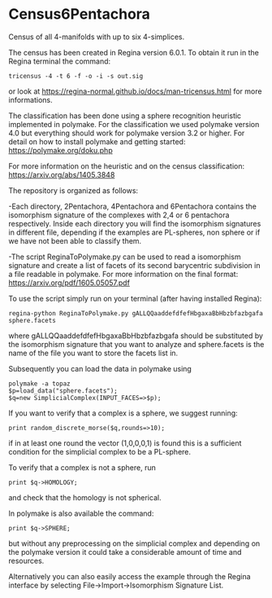 # Census6Pentachora
Census of all 4-manifolds with up to six 4-simplices.

The census has been created in Regina version 6.0.1.
To obtain it run in the Regina terminal the command:
```
tricensus -4 -t 6 -f -o -i -s out.sig
```
or look at https://regina-normal.github.io/docs/man-tricensus.html for more informations.

The classification has been done using a sphere recognition heuristic implemented in polymake.
For the classification we used polymake version 4.0 but everything should work for polymake version 3.2 or higher.
For detail on how to install polymake and getting started: https://polymake.org/doku.php

For more information on the heuristic and on the census classification: https://arxiv.org/abs/1405.3848

The repository is organized as follows:

-Each directory, 2Pentachora, 4Pentachora and 6Pentachora contains the isomorphism signature of the complexes with 2,4 or 6 pentachora respectively.
  Inside each directory you will find the isomorphism signatures in different file, depending if the examples are PL-spheres, non sphere or if we have not been able   to classify them.

-The script ReginaToPolymake.py can be used to read a isomorphism signature and create a list of facets of its second barycentric subdivision in a file readable in polymake. For more information on the final format: https://arxiv.org/pdf/1605.05057.pdf

To use the script simply run on your terminal (after having installed Regina): 
```
regina-python ReginaToPolymake.py gALLQQaaddefdfefHbgaxaBbHbzbfazbgafa sphere.facets
```
where gALLQQaaddefdfefHbgaxaBbHbzbfazbgafa should be substituted by the isomorphism signature that you want to analyze and sphere.facets is the name of the file you want to store the facets list in. 

Subsequently you can load the data in polymake using 
```
polymake -a topaz
$p=load_data("sphere.facets");
$q=new SimplicialComplex(INPUT_FACES=>$p);
```
If you want to verify that a complex is a sphere, we suggest running:
```
print random_discrete_morse($q,rounds=>10);
```
if in at least one round the vector (1,0,0,0,1) is found this is a sufficient condition for the simplicial complex to be a PL-sphere.

To verify that a complex is not a sphere, run
```
print $q->HOMOLOGY;
```
and check that the homology is not spherical.

In polymake is also available the command:
```
print $q->SPHERE;
```
but without any preprocessing on the simplicial complex and depending on the polymake version it could take a considerable amount of time and resources.

Alternatively you can also easily access the example through the Regina interface by selecting File→Import→Isomorphism Signature List. 
